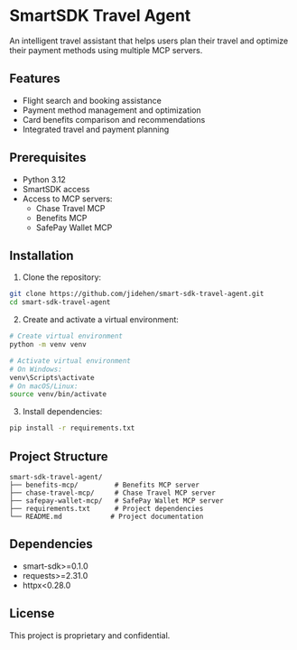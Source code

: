 # SmartSDK Travel Agent

An intelligent travel assistant that helps users plan their travel and optimize their payment methods using multiple MCP servers.

## Features

- Flight search and booking assistance
- Payment method management and optimization
- Card benefits comparison and recommendations
- Integrated travel and payment planning

## Prerequisites

- Python 3.12
- SmartSDK access
- Access to MCP servers:
  - Chase Travel MCP
  - Benefits MCP
  - SafePay Wallet MCP

## Installation

1. Clone the repository:
```bash
git clone https://github.com/jidehen/smart-sdk-travel-agent.git
cd smart-sdk-travel-agent
```

2. Create and activate a virtual environment:
```bash
# Create virtual environment
python -m venv venv

# Activate virtual environment
# On Windows:
venv\Scripts\activate
# On macOS/Linux:
source venv/bin/activate
```

3. Install dependencies:
```bash
pip install -r requirements.txt
```

## Project Structure

```
smart-sdk-travel-agent/
├── benefits-mcp/         # Benefits MCP server
├── chase-travel-mcp/     # Chase Travel MCP server
├── safepay-wallet-mcp/   # SafePay Wallet MCP server
├── requirements.txt      # Project dependencies
└── README.md            # Project documentation
```

## Dependencies

- smart-sdk>=0.1.0
- requests>=2.31.0
- httpx<0.28.0

## License

This project is proprietary and confidential. 